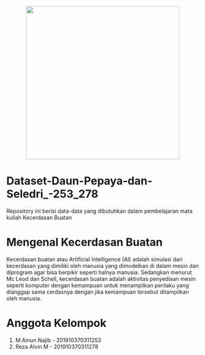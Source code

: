 <p align="center"><img src="https://www.umm.ac.id/files/image/Logo_umm.png" width="400"></a></p>

# Dataset-Daun-Pepaya-dan-Seledri_-253_278
Repository ini berisi data-data yang dibutuhkan dalam pembelajaran mata kuliah Kecerdasan Buatan

# Mengenal Kecerdasan Buatan
Kecerdasan buatan atau Artificial Intelligence (AI) adalah simulasi dari kecerdasan yang dimiliki oleh manusia yang dimodelkan di dalam mesin dan diprogram agar bisa berpikir seperti halnya manusia. Sedangkan menurut Mc Leod dan Schell,  kecerdasan buatan adalah aktivitas penyediaan mesin seperti komputer dengan kemampuan untuk menampilkan perilaku yang dianggap sama cerdasnya dengan jika kemampuan tersebut ditampilkan oleh manusia.

# Anggota Kelompok
1. M.Ainun Najib - 201910370311253
2. Reza Alvin M - 201910370311278
